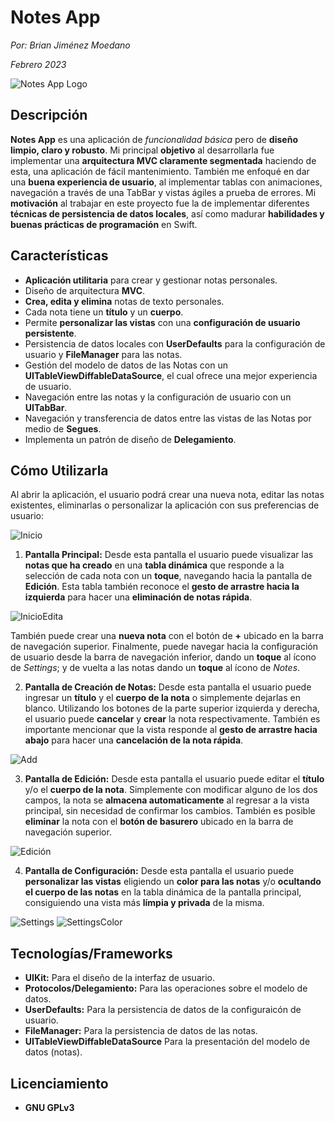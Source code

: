 # Notes App
*Por: Brian Jiménez Moedano*

*Febrero 2023*

![Notes App Logo](Images/NotesAppLogo.png "Notes App Logo")

## Descripción

**Notes App** es una aplicación de *funcionalidad básica* pero de **diseño limpio, claro y robusto**. Mi principal **objetivo** al desarrollarla fue implementar una **arquitectura MVC claramente segmentada** haciendo de esta, una aplicación de fácil mantenimiento. También me enfoqué en dar una **buena experiencia de usuario**, al implementar tablas con animaciones, navegación a través de una TabBar y vistas ágiles a prueba de errores. Mi **motivación** al trabajar en este proyecto fue la de implementar diferentes **técnicas de persistencia de datos locales**, así como madurar **habilidades y buenas prácticas de programación** en Swift.


## Características

- **Aplicación utilitaria** para crear y gestionar notas personales.
- Diseño de arquitectura **MVC**.
- **Crea, edita y elimina** notas de texto personales.
- Cada nota tiene un **título** y un **cuerpo**.
- Permite **personalizar las vistas** con una **configuración de usuario persistente**.
- Persistencia de datos locales con **UserDefaults** para la configuración de usuario y **FileManager** para las notas.
- Gestión del modelo de datos de las Notas con un **UITableViewDiffableDataSource**, el cual ofrece una mejor experiencia de usuario.
- Navegación entre las notas y la configuración de usuario con un **UITabBar**.
- Navegación y transferencia de datos entre las vistas de las Notas por medio de **Segues**.
- Implementa un patrón de diseño de **Delegamiento**.

## Cómo Utilizarla

Al abrir la aplicación, el usuario podrá crear una nueva nota, editar las notas existentes, eliminarlas o personalizar la aplicación con sus preferencias de usuario:

![Inicio](Images/Home.png "Inicio")

1. **Pantalla Principal:** Desde esta pantalla el usuario puede visualizar las **notas que ha creado** en una **tabla dinámica** que responde a la selección de cada nota con un **toque**, navegando hacia la pantalla de **Edición**. Esta tabla también reconoce el **gesto de arrastre hacia la izquierda** para hacer una **eliminación de notas rápida**.

![InicioEdita](Images/HomeEdit.png "InicioEdita")


También puede crear una **nueva nota** con el botón de **+** ubicado en la barra de navegación superior. Finalmente, puede navegar hacia la configuración de usuario desde la barra de navegación inferior, dando un **toque** al ícono de *Settings*; y de vuelta a las notas dando un **toque** al ícono de *Notes*.

2. **Pantalla de Creación de Notas:** Desde esta pantalla el usuario puede ingresar un **título** y el **cuerpo de la nota** o simplemente dejarlas en blanco. Utilizando los botones de la parte superior izquierda y derecha, el usuario puede **cancelar** y **crear** la nota respectivamente. También es importante mencionar que la vista responde al **gesto de arrastre hacia abajo** para hacer una **cancelación de la nota rápida**.

![Add](Images/Add.png "Pantalla de Creación")

3. **Pantalla de Edición:** Desde esta pantalla el usuario puede editar el **título** y/o el **cuerpo de la nota**. Simplemente con modificar alguno de los dos campos, la nota se **almacena automaticamente** al regresar a la vista principal, sin necesidad de confirmar los cambios. También es posible **eliminar** la nota con el **botón de basurero** ubicado en la barra de navegación superior.

![Edición](Images/Edit.png "Pantalla de Edición")

4. **Pantalla de Configuración:** Desde esta pantalla el usuario puede **personalizar las vistas** eligiendo un **color para las notas** y/o **ocultando el cuerpo de las notas** en la tabla dinámica de la pantalla principal, consiguiendo una vista más **límpia y privada** de la misma.

![Settings](Images/Settings.png "Pantalla de Configuración")
![SettingsColor](Images/SettingsColor.png "Selección de Color")

## Tecnologías/Frameworks

- **UIKit:** Para el diseño de la interfaz de usuario.
- **Protocolos/Delegamiento:** Para las operaciones sobre el modelo de datos.
- **UserDefaults:** Para la persistencia de datos de la configuraicón de usuario.
- **FileManager:** Para la persistencia de datos de las notas.
- **UITableViewDiffableDataSource** Para la presentación del modelo de datos (notas).

## Licenciamiento

- **GNU GPLv3**
